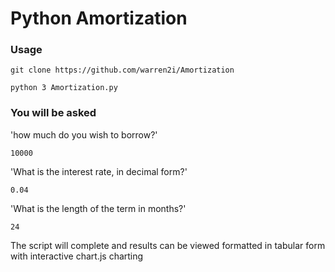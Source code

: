 # Python Amortization

### **Usage**

`git clone https://github.com/warren2i/Amortization`

`python 3 Amortization.py`

### **You will be asked**

'how much do you wish to borrow?'

`10000`

'What is the interest rate, in decimal form?'

`0.04`

'What is the length of the term in months?'

`24`

The script will complete and results can be viewed formatted in tabular form with interactive chart.js charting

